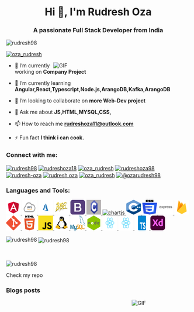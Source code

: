 <h1 align="center">Hi 👋, I'm Rudresh Oza</h1>
<h3 align="center">A passionate Full Stack Developer from India</h3>

<p align="left"> <img src="https://komarev.com/ghpvc/?username=rudresh98&label=Profile%20views&color=0e75b6&style=flat" alt="rudresh98" /> </p>

<p align="left"> <a href="https://twitter.com/oza_rudresh" target="blank"><img src="https://img.shields.io/twitter/follow/oza_rudresh?logo=twitter&style=for-the-badge" alt="oza_rudresh" /></a> </p>
<img align="right" width="375" alt="GIF" src="https://camo.githubusercontent.com/b86a9047afd5ab67de4d8d1c1ce6293db7900b997bb10cfdeec7046e7f035fe3/68747470733a2f2f6d69726f2e6d656469756d2e636f6d2f6d61782f313336302f312a495247486d69477361313673746564517649615a66772e676966" data-canonical-src="https://miro.medium.com/max/1360/1*IRGHmiGsa16stedQvIaZfw.gif" style="max-width:100%;">

- 🔭 I’m currently working on **Company Project**

- 🌱 I’m currently learning **Angular,React,Typescript,Node.js,ArangoDB,Kafka,ArangoDB**

- 👯 I’m looking to collaborate on **more Web-Dev project**

<!--- 👨‍💻 All of my projects are available at [rudresh98](rudresh98.github.io)-->

- 💬 Ask me about **JS,HTML,MYSQL,CSS,**

- 📫 How to reach me **rudreshoza11@outlook.com**

- ⚡ Fun fact **I think i can cook.**

<!-- BLOG-POST-LIST:START -->
<!-- BLOG-POST-LIST:END -->

<h3 align="left">Connect with me:</h3>
<p align="left">
<a href="https://codepen.io/rudresh98" target="blank"><img align="center" src="https://cdn.jsdelivr.net/npm/simple-icons@3.0.1/icons/codepen.svg" alt="rudresh98" height="30" width="40" /></a>
<a href="https://dev.to/rudreshoza18" target="blank"><img align="center" src="https://cdn.jsdelivr.net/npm/simple-icons@3.0.1/icons/dev-dot-to.svg" alt="rudreshoza18" height="30" width="40" /></a>
<a href="https://twitter.com/oza_rudresh" target="blank"><img align="center" src="https://cdn.jsdelivr.net/npm/simple-icons@3.0.1/icons/twitter.svg" alt="oza_rudresh" height="30" width="40" /></a>
<a href="https://linkedin.com/in/rudreshoza98" target="blank"><img align="center" src="https://cdn.jsdelivr.net/npm/simple-icons@3.0.1/icons/linkedin.svg" alt="rudreshoza98" height="30" width="40" /></a>
<a href="https://stackoverflow.com/users/rudresh-oza" target="blank"><img align="center" src="https://cdn.jsdelivr.net/npm/simple-icons@3.0.1/icons/stackoverflow.svg" alt="rudresh-oza" height="30" width="40" /></a>
<a href="https://www.facebook.com/ozarudresh/" target="blank"><img align="center" src="https://cdn.jsdelivr.net/npm/simple-icons@3.0.1/icons/facebook.svg" alt="rudresh oza" height="30" width="40" /></a>
<a href="https://www.instagram.com/rudresh_oza/" target="blank"><img align="center" src="https://cdn.jsdelivr.net/npm/simple-icons@3.0.1/icons/instagram.svg" alt="oza_rudresh" height="30" width="40" /></a>
<a href="https://medium.com/@ozarudresh98" target="blank"><img align="center" src="https://cdn.jsdelivr.net/npm/simple-icons@3.0.1/icons/medium.svg" alt="@ozarudresh98" height="30" width="40" /></a>
</p>

<h3 align="left">Languages and Tools:</h3>
<p align="left"> <a href="https://angular.io" target="_blank"> <img src="./Images/angular.png" alt="angularjs" width="40" height="40"/> </a> <a href="https://aws.amazon.com" target="_blank"> <img src="./Images/aws.png" alt="aws" width="40" height="40"/> </a> <a href="https://azure.microsoft.com/en-in/" target="_blank"> <img src="./Images/azure.png" alt="azure" width="40" height="40"/> </a> <a href="https://babeljs.io/" target="_blank"> <img src="./Images/babel.png" alt="babel" width="40" height="40"/> </a> <a href="https://getbootstrap.com" target="_blank"> <img src="./Images/bootstrap.png" alt="bootstrap" width="40" height="40"/> </a> <a href="https://www.cprogramming.com/" target="_blank"> <img src="./Images/C.jpg" alt="c" width="40" height="40"/> </a> <a href="https://www.chartjs.org" target="_blank"> <img src="https://www.chartjs.org/media/logo-title.svg" alt="chartjs" width="40" height="40"/> </a> <a href="https://www.w3schools.com/cpp/" target="_blank"> <img src="./Images/c++.png" alt="cplusplus" width="40" height="40"/> </a> <a href="https://www.w3schools.com/css/" target="_blank"> <img src="./Images/css.png" alt="css3" width="40" height="40"/> </a> <a href="https://expressjs.com" target="_blank"> <img src="./Images/express.png" alt="express" width="40" height="40"/> </a> <a href="https://firebase.google.com/" target="_blank"> <img src="./Images/firebase.png" alt="firebase" width="40" height="40"/> </a> <a href="https://git-scm.com/" target="_blank"> <img src="./Images/git.png" alt="git" width="40" height="40"/> </a> <a href="https://www.w3.org/html/" target="_blank"> <img src="./Images/html.png" alt="html5" width="40" height="40"/> </a> <a href="https://developer.mozilla.org/en-US/docs/Web/JavaScript" target="_blank"> <img src="./Images/js.png" alt="javascript" width="40" height="40"/> </a> <a href="https://www.linux.org/" target="_blank"> <img src="./Images/linux.png" alt="linux" width="40" height="40"/> </a> <a href="https://www.mysql.com/" target="_blank"> <img src="./Images/mysql.png" alt="mysql" width="40" height="40"/> </a> <a href="https://nodejs.org" target="_blank"> <img src="./Images/node.png" alt="nodejs" width="40" height="40"/> </a>  <a href="https://reactjs.org/" target="_blank"> <img src="./Images/react.png" alt="react" width="40" height="40"/> </a> <a href="https://reactnative.dev/" target="_blank"> <img src="./Images/react.png" alt="reactnative" width="40" height="40"/> </a> <a href="https://www.typescriptlang.org/" target="_blank"> <img src="./Images/ts.png" alt="typescript" width="40" height="40"/> </a> <a href="https://www.adobe.com/products/xd.html" target="_blank"> <img src="./Images/adobexd.png" alt="xd" width="40" height="40"/> </a> </p>

<p><img align="left" src="https://github-readme-stats.vercel.app/api/top-langs?username=rudresh98&show_icons=true&locale=en&layout=compact" alt="rudresh98" /></p>

<p>&nbsp;<img align="center" src="https://github-readme-stats.vercel.app/api?username=rudresh98&show_icons=true&locale=en" alt="rudresh98" /></p>
<br>
<p><img align="center" src="https://github-readme-streak-stats.herokuapp.com/?user=rudresh98&" alt="rudresh98" /></p>

Check my repo

### Blogs posts

<img align="right" width="160" alt="GIF" src="https://cdn.dribbble.com/users/906441/screenshots/6364613/walkcyclevector24_dribbble.gif" />
